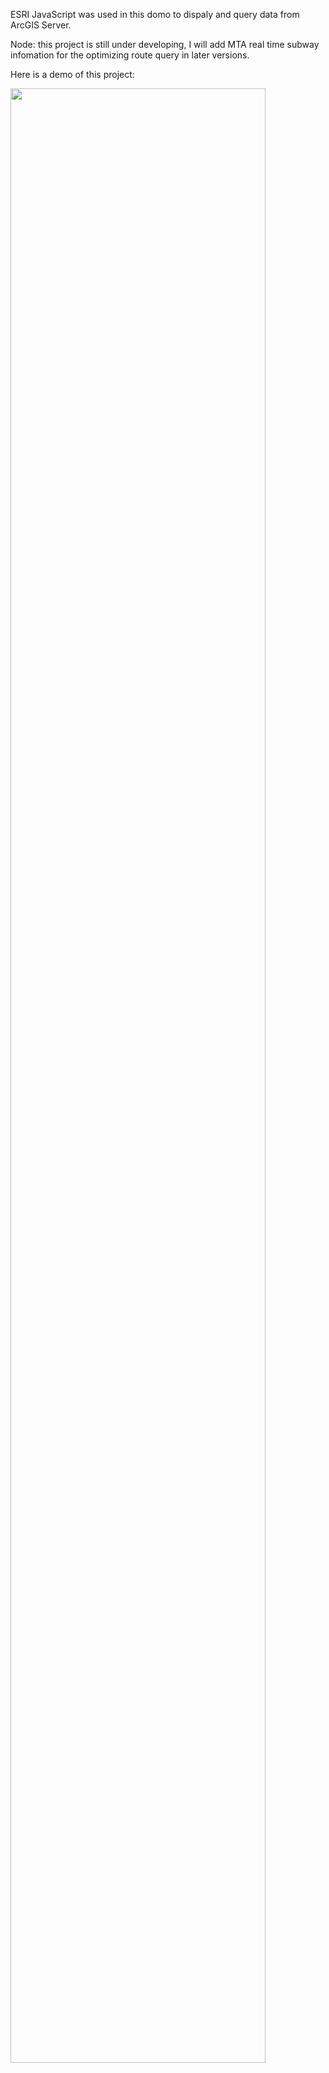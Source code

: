 ESRI JavaScript was used in this domo to dispaly and query data from ArcGIS Server.

Node: this project is still under developing, I will add MTA real time subway infomation for the optimizing route query in later versions.

Here is a demo of this project:


<a><img src="Gifs&Images/Demo.gif" width = 90% position = 'ralative'></a>

